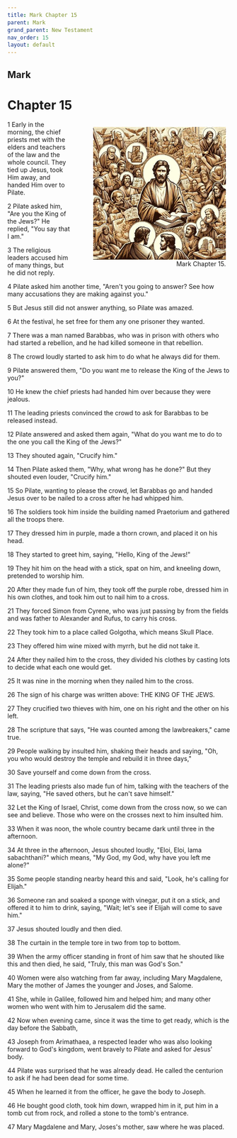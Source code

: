 ```yaml
---
title: Mark Chapter 15
parent: Mark
grand_parent: New Testament
nav_order: 15
layout: default
---
```


## Mark

# Chapter 15

<figure style="float: right; margin-right: 10px;">
    <img src="/assets/Image/Mark/500/15.jpg" alt="Mark Chapter 15" style="width: 300px; height: 300px; float: right;padding-left: 10px;"/>
    <figcaption style="clear: both;text-align: right;">Mark Chapter 15.</figcaption>
</figure>
1 Early in the morning, the chief priests met with the elders and teachers of the law and the whole council. They tied up Jesus, took Him away, and handed Him over to Pilate.

2 Pilate asked him, "Are you the King of the Jews?" He replied, "You say that I am."

3 The religious leaders accused him of many things, but he did not reply.

4 Pilate asked him another time, "Aren't you going to answer? See how many accusations they are making against you."

5 But Jesus still did not answer anything, so Pilate was amazed.

6 At the festival, he set free for them any one prisoner they wanted.

7 There was a man named Barabbas, who was in prison with others who had started a rebellion, and he had killed someone in that rebellion.

8 The crowd loudly started to ask him to do what he always did for them.

9 Pilate answered them, "Do you want me to release the King of the Jews to you?"

10 He knew the chief priests had handed him over because they were jealous.

11 The leading priests convinced the crowd to ask for Barabbas to be released instead.

12 Pilate answered and asked them again, "What do you want me to do to the one you call the King of the Jews?"

13 They shouted again, "Crucify him."

14 Then Pilate asked them, "Why, what wrong has he done?" But they shouted even louder, "Crucify him."

15 So Pilate, wanting to please the crowd, let Barabbas go and handed Jesus over to be nailed to a cross after he had whipped him.

16 The soldiers took him inside the building named Praetorium and gathered all the troops there.

17 They dressed him in purple, made a thorn crown, and placed it on his head.

18 They started to greet him, saying, "Hello, King of the Jews!"

19 They hit him on the head with a stick, spat on him, and kneeling down, pretended to worship him.

20 After they made fun of him, they took off the purple robe, dressed him in his own clothes, and took him out to nail him to a cross.

21 They forced Simon from Cyrene, who was just passing by from the fields and was father to Alexander and Rufus, to carry his cross.

22 They took him to a place called Golgotha, which means Skull Place.

23 They offered him wine mixed with myrrh, but he did not take it.

24 After they nailed him to the cross, they divided his clothes by casting lots to decide what each one would get.

25 It was nine in the morning when they nailed him to the cross.

26 The sign of his charge was written above: THE KING OF THE JEWS.

27 They crucified two thieves with him, one on his right and the other on his left.

28 The scripture that says, "He was counted among the lawbreakers," came true.

29 People walking by insulted him, shaking their heads and saying, "Oh, you who would destroy the temple and rebuild it in three days,"

30 Save yourself and come down from the cross.

31 The leading priests also made fun of him, talking with the teachers of the law, saying, "He saved others, but he can't save himself."

32 Let the King of Israel, Christ, come down from the cross now, so we can see and believe. Those who were on the crosses next to him insulted him.

33 When it was noon, the whole country became dark until three in the afternoon.

34 At three in the afternoon, Jesus shouted loudly, "Eloi, Eloi, lama sabachthani?" which means, "My God, my God, why have you left me alone?"

35 Some people standing nearby heard this and said, "Look, he's calling for Elijah."

36 Someone ran and soaked a sponge with vinegar, put it on a stick, and offered it to him to drink, saying, "Wait; let's see if Elijah will come to save him."

37 Jesus shouted loudly and then died.

38 The curtain in the temple tore in two from top to bottom.

39 When the army officer standing in front of him saw that he shouted like this and then died, he said, "Truly, this man was God's Son."

40 Women were also watching from far away, including Mary Magdalene, Mary the mother of James the younger and Joses, and Salome.

41 She, while in Galilee, followed him and helped him; and many other women who went with him to Jerusalem did the same.

42 Now when evening came, since it was the time to get ready, which is the day before the Sabbath,

43 Joseph from Arimathaea, a respected leader who was also looking forward to God's kingdom, went bravely to Pilate and asked for Jesus' body.

44 Pilate was surprised that he was already dead. He called the centurion to ask if he had been dead for some time.

45 When he learned it from the officer, he gave the body to Joseph.

46 He bought good cloth, took him down, wrapped him in it, put him in a tomb cut from rock, and rolled a stone to the tomb's entrance.

47 Mary Magdalene and Mary, Joses's mother, saw where he was placed.


